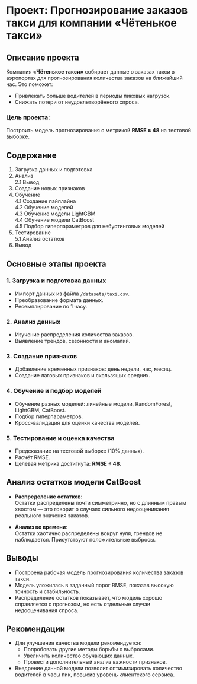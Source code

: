 # Проект: Прогнозирование заказов такси для компании «Чётенькое такси»

## Описание проекта

Компания **«Чётенькое такси»** собирает данные о заказах такси в аэропортах для прогнозирования количества заказов на ближайший час. Это поможет:
- Привлекать больше водителей в периоды пиковых нагрузок.
- Снижать потери от неудовлетворённого спроса.

### Цель проекта:
Построить модель прогнозирования с метрикой **RMSE ≤ 48** на тестовой выборке.

## Содержание

1. Загрузка данных и подготовка  
2. Анализ  
   2.1 Вывод  
3. Создание новых признаков  
4. Обучение  
   4.1 Создание пайплайна  
   4.2 Обучение моделей  
   4.3 Обучение модели LightGBM  
   4.4 Обучение модели CatBoost  
   4.5 Подбор гиперпараметров для небустинговых моделей  
5. Тестирование  
   5.1 Анализ остатков  
6. Вывод

## Основные этапы проекта

### 1. Загрузка и подготовка данных
- Импорт данных из файла `/datasets/taxi.csv`.
- Преобразование формата данных.
- Ресемплирование по 1 часу.

### 2. Анализ данных
- Изучение распределения количества заказов.
- Выявление трендов, сезонности и аномалий.

### 3. Создание признаков
- Добавление временных признаков: день недели, час, месяц.
- Создание лаговых признаков и скользящих средних.

### 4. Обучение и подбор моделей
- Обучение разных моделей: линейные модели, RandomForest, LightGBM, CatBoost.
- Подбор гиперпараметров.
- Кросс-валидация для оценки качества моделей.

### 5. Тестирование и оценка качества
- Предсказание на тестовой выборке (10% данных).
- Расчёт RMSE.
- Целевая метрика достигнута: **RMSE ≤ 48**.

## Анализ остатков модели CatBoost

- **Распределение остатков**:  
  Остатки распределены почти симметрично, но с длинным правым хвостом — это говорит о случаях сильного недооценивания реального значения заказов.

- **Анализ во времени**:  
  Остатки хаотично распределены вокруг нуля, трендов не наблюдается. Присутствуют положительные выбросы.

## Выводы

- Построена рабочая модель прогнозирования количества заказов такси.
- Модель уложилась в заданный порог RMSE, показав высокую точность и стабильность.
- Распределение остатков показывает, что модель хорошо справляется с прогнозом, но есть отдельные случаи недооценивания спроса.

## Рекомендации
- Для улучшения качества модели рекомендуется:
  - Попробовать другие методы борьбы с выбросами.
  - Увеличить количество обучающих данных.
  - Провести дополнительный анализ важности признаков.
- Внедрение данной модели позволит оптимизировать количество водителей в часы пик, повысив уровень клиентского сервиса.
